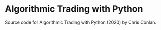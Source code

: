 # Algorithmic Trading with Python
Source code for Algorithmic Trading with Python (2020) by Chris Conlan.






